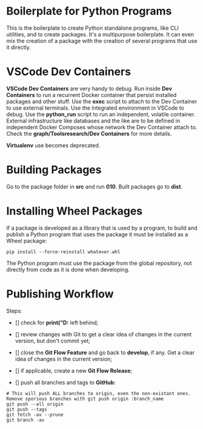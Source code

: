 # Boilerplate for Python Programs

This is the boilerplate to create Python standalone programs, like CLI utilities, and to create packages. It's a multipurpose boilerplate. It can even mix the creation of a package with the creation of several programs that use it directly.


# VSCode Dev Containers

**VSCode Dev Containers** are very handy to debug. Run inside **Dev Containers** to run a recurrent Docker container that persist installed packages and other stuff. Use the **exec** script to attach to the Dev Container to use external terminals. Use the integrated environment in VSCode to debug. Use the **python_run** script to run an independent, volatile container. External infrastructure like databases and the like are to be defined in independent Docker Composes whose network the Dev Container attach to. Check the **graph/Toolsresearch/Dev Containers** for more details.

**Virtualenv** use becomes deprecated.


# Building Packages

Go to the package folder in **src** and run **010**. Built packages go to **dist**.


# Installing Wheel Packages

If a package is developed as a library that is used by a program, to build and publish a Python program that uses the package it must be installed as a Wheel package:

```shell
pip install --force-reinstall whatever.whl
```

The Python program must use the package from the global repository, not directly from code as it is done when developing.


# Publishing Workflow

Steps:

- [] check for **print("D:** left behind;

- [] review changes with Git to get a clear idea of changes in the current version, but don't commit yet;

- [] close the **Git Flow Feature** and go back to **develop**, if any. Get a clear idea of changes in the current version;

- [] if applicable, create a new **Git Flow Release**;

- [] push all branches and tags to **GitHub**:

```Shell
# This will push ALL branches to origin, even the non-existant ones. Remove sporious branches with git push origin :branch_name
git push --all origin
git push --tags
git fetch -av --prune
git branch -av
```
